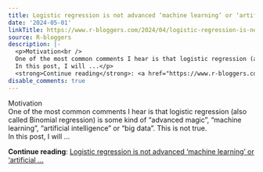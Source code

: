 ```yaml
---
title: Logistic regression is not advanced ‘machine learning’ or ‘artificial intelligence’
date: '2024-05-01'
linkTitle: https://www.r-bloggers.com/2024/04/logistic-regression-is-not-advanced-machine-learning-or-artificial-intelligence/
source: R-bloggers
description: |-
  <p>Motivation<br />
  One of the most common comments I hear is that logistic regression (also called Binomial regression) is some kind of “advanced magic”, “machine learning”, “artificial intelligence” or “big data”. This is not true.<br />
  In this post, I will ...</p>
  <strong>Continue reading</strong>: <a href="https://www.r-bloggers.com/2024/04/logistic-regression-is-not-advanced-machine-learning-or-artificial-intelligence/">Logistic regression is not advanced ‘machine learning’ or ‘artificial ...
disable_comments: true
---
```

<p>Motivation<br />
One of the most common comments I hear is that logistic regression (also called Binomial regression) is some kind of “advanced magic”, “machine learning”, “artificial intelligence” or “big data”. This is not true.<br />
In this post, I will ...</p>
<strong>Continue reading</strong>: <a href="https://www.r-bloggers.com/2024/04/logistic-regression-is-not-advanced-machine-learning-or-artificial-intelligence/">Logistic regression is not advanced ‘machine learning’ or ‘artificial ...